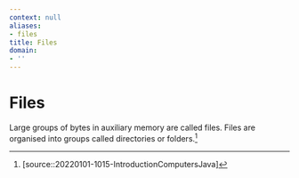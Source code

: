 ```yaml
---
context: null
aliases:
- files
title: Files
domain:
- ''
---
```


# Files

Large groups of bytes in auxiliary memory are called files. Files are organised into groups called directories or folders.[^1]

[^1]: [source::20220101-1015-IntroductionComputersJava]

